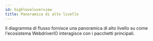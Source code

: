 ```yaml
---
id: highleveloverview
title: Panoramica di alto livello
---
```

Il diagramma di flusso fornisce una panoramica di alto livello su come l'ecosistema WebdriverIO interagisce con i pacchetti principali.

<CreateFlowcharts id='highleveloverview' />